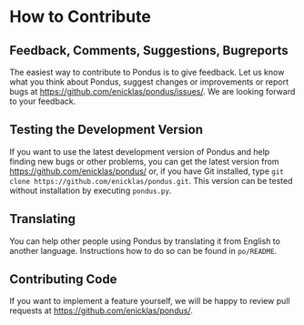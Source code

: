 # How to Contribute

## Feedback, Comments, Suggestions, Bugreports

The easiest way to contribute to Pondus is to give feedback. Let us know
what you think about Pondus, suggest changes or improvements or report bugs at
<https://github.com/enicklas/pondus/issues/>. We are looking forward to
your feedback.

## Testing the Development Version

If you want to use the latest development version of Pondus and help
finding new bugs or other problems, you can get the latest version from
<https://github.com/enicklas/pondus/> or, if you have Git installed,
type `git clone https://github.com/enicklas/pondus.git`. This version can be
tested without installation by executing `pondus.py`.

## Translating

You can help other people using Pondus by translating it from English to
another language. Instructions how to do so can be found in `po/README`.

## Contributing Code

If you want to implement a feature yourself, we will be happy to review pull
requests at <https://github.com/enicklas/pondus/>.
